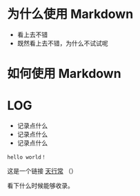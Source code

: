 # 为什么使用 Markdown

* 看上去不错  
* 既然看上去不错，为什么不试试呢  


# 如何使用 Markdown

# LOG

* 记录点什么
* 记录点什么
* 记录点什么

```
hello world！
```

这是一个链接 [天行常](https://const.net.cn) （）

看下什么时候能够收录。

